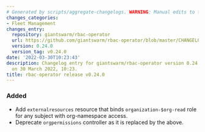 ```yaml
---
# Generated by scripts/aggregate-changelogs. WARNING: Manual edits to this files will be overwritten.
changes_categories:
- Fleet Management
changes_entry:
  repository: giantswarm/rbac-operator
  url: https://github.com/giantswarm/rbac-operator/blob/master/CHANGELOG.md#0240---2022-03-30
  version: 0.24.0
  version_tag: v0.24.0
date: '2022-03-30T10:23:43'
description: Changelog entry for giantswarm/rbac-operator version 0.24.0, published
  on 30 March 2022, 10:23.
title: rbac-operator release v0.24.0
---
```


### Added
- Add `externalresources` resource that binds `organization-$org-read` role for any subject with org-namespace access.
- Deprecate `orgpermissions` controller as it is replaced by the above.
